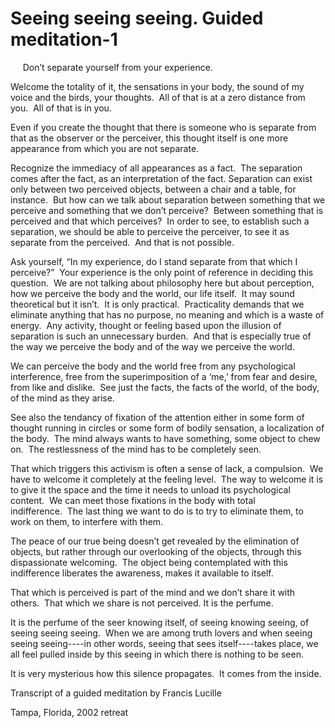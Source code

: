 # Seeing seeing seeing. Guided meditation-1

     Don’t separate yourself from your experience. 

Welcome the totality of it, the sensations in your body, the sound of my voice and the birds, your thoughts.  All of that is at a zero distance from you.  All of that is in you. 

Even if you create the thought that there is someone who is separate from that as the observer or the perceiver, this thought itself is one more appearance from which you are not separate. 

Recognize the immediacy of all appearances as a fact.  The separation comes after the fact, as an interpretation of the fact. Separation can exist only between two perceived objects, between a chair and a table, for instance.  But how can we talk about separation between something that we perceive and something that we don’t perceive?  Between something that is perceived and that which perceives?  In order to see, to establish such a separation, we should be able to perceive the perceiver, to see it as separate from the perceived.  And that is not possible. 

Ask yourself, “In my experience, do I stand separate from that which I perceive?”  Your experience is the only point of reference in deciding this question.  We are not talking about philosophy here but about perception, how we perceive the body and the world, our life itself.  It may sound theoretical but it isn’t.  It is only practical.  Practicality demands that we eliminate anything that has no purpose, no meaning and which is a waste of energy.  Any activity, thought or feeling based upon the illusion of separation is such an unnecessary burden.  And that is especially true of the way we perceive the body and of the way we perceive the world. 

We can perceive the body and the world free from any psychological interference, free from the superimposition of a ‘me,’ from fear and desire, from like and dislike.  See just the facts, the facts of the world, of the body, of the mind as they arise. 

See also the tendancy of fixation of the attention either in some form of thought running in circles or some form of bodily sensation, a localization of the body.  The mind always wants to have something, some object to chew on.  The restlessness of the mind has to be completely seen. 

That which triggers this activism is often a sense of lack, a compulsion.  We have to welcome it completely at the feeling level.  The way to welcome it is to give it the space and the time it needs to unload its psychological content.  We can meet those fixations in the body with total indifference.  The last thing we want to do is to try to eliminate them, to work on them, to interfere with them. 

The peace of our true being doesn’t get revealed by the elimination of objects, but rather through our overlooking of the objects, through this dispassionate welcoming.  The object being contemplated with this indifference liberates the awareness, makes it available to itself. 

That which is perceived is part of the mind and we don’t share it with others.  That which we share is not perceived. It is the perfume.

It is the perfume of the seer knowing itself, of seeing knowing seeing, of seeing seeing seeing.  When we are among truth lovers and when seeing seeing seeing----in other words, seeing that sees itself----takes place, we all feel pulled inside by this seeing in which there is nothing to be seen. 

It is very mysterious how this silence propagates.  It comes from the inside.

Transcript of a guided meditation by Francis Lucille

Tampa, Florida, 2002 retreat 

